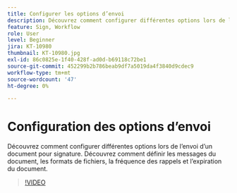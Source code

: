 ```yaml
---
title: Configurer les options d’envoi
description: Découvrez comment configurer différentes options lors de l’envoi d’un document pour signature
feature: Sign, Workflow
role: User
level: Beginner
jira: KT-10980
thumbnail: KT-10980.jpg
exl-id: 86c0825e-1f40-428f-ad0d-b69118c72be1
source-git-commit: 452299b2b786beab9df7a5019da4f3840d9cdec9
workflow-type: tm+mt
source-wordcount: '47'
ht-degree: 0%

---
```


# Configuration des options d’envoi

Découvrez comment configurer différentes options lors de l’envoi d’un document pour signature. Découvrez comment définir les messages du document, les formats de fichiers, la fréquence des rappels et l’expiration du document.

>[!VIDEO](https://video.tv.adobe.com/v/3412763?quality=12&learn=on&hidetitle=true&captions=fre_fr)
